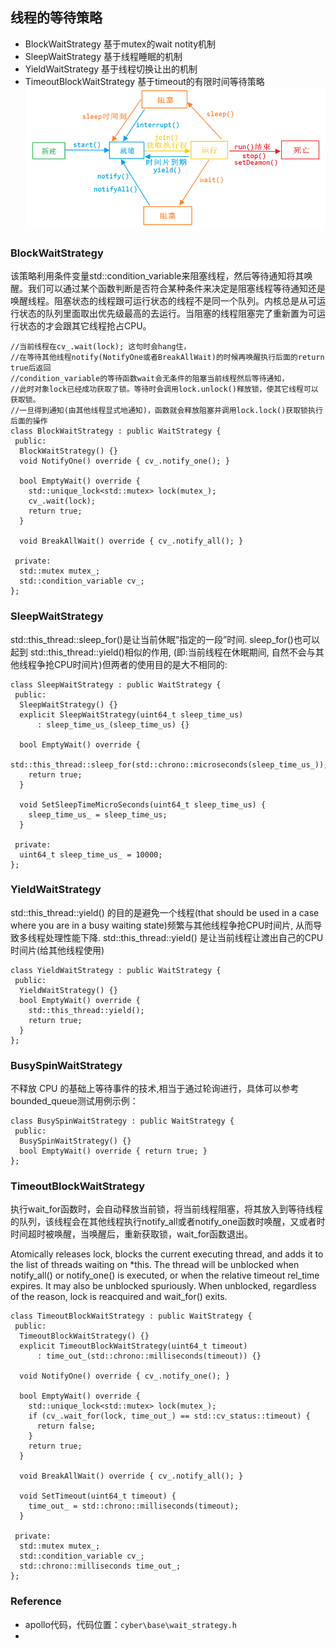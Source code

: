 ## 线程的等待策略
- BlockWaitStrategy 基于mutex的wait notity机制
- SleepWaitStrategy 基于线程睡眠的机制
- YieldWaitStrategy 基于线程切换让出的机制
- TimeoutBlockWaitStrategy 基于timeout的有限时间等待策略
![线程的状态图](./figures/thread_state.png)

### BlockWaitStrategy
该策略利用条件变量std::condition_variable来阻塞线程，然后等待通知将其唤醒。我们可以通过某个函数判断是否符合某种条件来决定是阻塞线程等待通知还是唤醒线程。阻塞状态的线程跟可运行状态的线程不是同一个队列。内核总是从可运行状态的队列里面取出优先级最高的去运行。当阻塞的线程阻塞完了重新置为可运行状态的才会跟其它线程抢占CPU。

```
//当前线程在cv_.wait(lock); 这句时会hang住，
//在等待其他线程notify(NotifyOne或者BreakAllWait)的时候再唤醒执行后面的return true后返回
//condition_variable的等待函数wait会无条件的阻塞当前线程然后等待通知，
//此时对象lock已经成功获取了锁。等待时会调用lock.unlock()释放锁，使其它线程可以获取锁。
//一旦得到通知(由其他线程显式地通知)，函数就会释放阻塞并调用lock.lock()获取锁执行后面的操作
class BlockWaitStrategy : public WaitStrategy {
 public:
  BlockWaitStrategy() {}
  void NotifyOne() override { cv_.notify_one(); }

  bool EmptyWait() override {
    std::unique_lock<std::mutex> lock(mutex_);
    cv_.wait(lock);
    return true;
  }

  void BreakAllWait() override { cv_.notify_all(); }

 private:
  std::mutex mutex_;
  std::condition_variable cv_;
};
```

### SleepWaitStrategy
std::this_thread::sleep_for()是让当前休眠”指定的一段”时间.
sleep_for()也可以起到 std::this_thread::yield()相似的作用, (即:当前线程在休眠期间, 自然不会与其他线程争抢CPU时间片)但两者的使用目的是大不相同的:

```
class SleepWaitStrategy : public WaitStrategy {
 public:
  SleepWaitStrategy() {}
  explicit SleepWaitStrategy(uint64_t sleep_time_us)
      : sleep_time_us_(sleep_time_us) {}

  bool EmptyWait() override {
    std::this_thread::sleep_for(std::chrono::microseconds(sleep_time_us_));
    return true;
  }

  void SetSleepTimeMicroSeconds(uint64_t sleep_time_us) {
    sleep_time_us_ = sleep_time_us;
  }

 private:
  uint64_t sleep_time_us_ = 10000;
};  
```

### YieldWaitStrategy
std::this_thread::yield() 的目的是避免一个线程(that should be used in a case where you are in a busy waiting state)频繁与其他线程争抢CPU时间片, 从而导致多线程处理性能下降.
std::this_thread::yield() 是让当前线程让渡出自己的CPU时间片(给其他线程使用)

```
class YieldWaitStrategy : public WaitStrategy {
 public:
  YieldWaitStrategy() {}
  bool EmptyWait() override {
    std::this_thread::yield();
    return true;
  }
};
```
### BusySpinWaitStrategy
不释放 CPU 的基础上等待事件的技术,相当于通过轮询进行，具体可以参考bounded_queue测试用例示例：
```
class BusySpinWaitStrategy : public WaitStrategy {
 public:
  BusySpinWaitStrategy() {}
  bool EmptyWait() override { return true; }
};
```

### TimeoutBlockWaitStrategy
执行wait_for函数时，会自动释放当前锁，将当前线程阻塞，将其放入到等待线程的队列，该线程会在其他线程执行notify_all或者notify_one函数时唤醒，又或者时时间超时被唤醒，当唤醒后，重新获取锁，wait_for函数退出。

Atomically releases lock, blocks the current executing thread, and adds it to the list of threads waiting on *this. The thread will be unblocked when notify_all() or notify_one() is executed, or when the relative timeout rel_time expires. It may also be unblocked spuriously. When unblocked, regardless of the reason, lock is reacquired and wait_for() exits.

```
class TimeoutBlockWaitStrategy : public WaitStrategy {
 public:
  TimeoutBlockWaitStrategy() {}
  explicit TimeoutBlockWaitStrategy(uint64_t timeout)
      : time_out_(std::chrono::milliseconds(timeout)) {}

  void NotifyOne() override { cv_.notify_one(); }

  bool EmptyWait() override {
    std::unique_lock<std::mutex> lock(mutex_);
    if (cv_.wait_for(lock, time_out_) == std::cv_status::timeout) {
      return false;
    }
    return true;
  }

  void BreakAllWait() override { cv_.notify_all(); }

  void SetTimeout(uint64_t timeout) {
    time_out_ = std::chrono::milliseconds(timeout);
  }

 private:
  std::mutex mutex_;
  std::condition_variable cv_;
  std::chrono::milliseconds time_out_;
};
```

### Reference
- apollo代码，代码位置：`cyber\base\wait_strategy.h`
- 